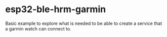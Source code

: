 # esp32-ble-hrm-garmin
Basic example to explore what is needed to be able to create a service that a garmin watch can connect to.
